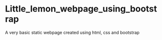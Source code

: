 # Little_lemon_webpage_using_bootstrap
A very basic static webpage created using html, css and bootstrap

